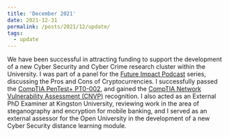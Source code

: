 ```yaml
---
title: 'December 2021'
date: 2021-12-31
permalink: /posts/2021/12/update/
tags:
  - update
---
```


We have been successful in attracting funding to support the development of a new Cyber Security and Cyber Crime research cluster within the University. I was part of a panel for the [Future Impact Podcast](https://soundcloud.com/uwebristol/future-impact-podcast-10-the-pros-and-cons-of-cryptocurrency) series, discussing the Pros and Cons of Cryptocurrencies. I successfully passed the [CompTIA PenTest+ PT0-002](https://www.credly.com/badges/d51aeacb-72ab-4d22-8481-4800e1daf912/public_url), and gained the [CompTIA Network Vulnerability Assessment (CNVP)](https://www.credly.com/badges/127c77b0-4630-4a45-8fab-3b50693dd7d6/public_url) recognition. I also acted as an External PhD Examiner at Kingston University, reviewing work in the area of steganography and encryption for mobile banking, and I served as an external assessor for the Open University in the development of a new Cyber Security distance learning module.